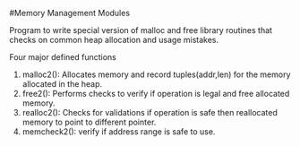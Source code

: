 #Memory Management Modules

Program to write special version of malloc and free library routines that checks on common heap allocation and usage mistakes.
 
Four major defined functions
1) malloc2(): Allocates memory and record tuples(addr,len) for the memory allocated in the heap.
2) free2(): Performs checks to verify if operation is legal and free allocated memory. 
3) realloc2(): Checks for validations if operation is safe then reallocated memory to point to different pointer.
4) memcheck2(): verify if address range is safe to use.


